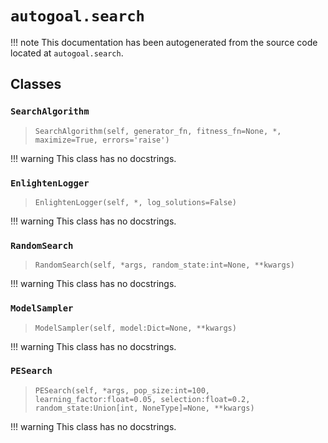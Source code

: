# `autogoal.search`

!!! note
    This documentation has been autogenerated from the source code located at `autogoal.search`.

## Classes

### `SearchAlgorithm`

> `SearchAlgorithm(self, generator_fn, fitness_fn=None, *, maximize=True, errors='raise')`


!!! warning
    This class has no docstrings.

### `EnlightenLogger`

> `EnlightenLogger(self, *, log_solutions=False)`


!!! warning
    This class has no docstrings.

### `RandomSearch`

> `RandomSearch(self, *args, random_state:int=None, **kwargs)`


!!! warning
    This class has no docstrings.

### `ModelSampler`

> `ModelSampler(self, model:Dict=None, **kwargs)`


!!! warning
    This class has no docstrings.

### `PESearch`

> `PESearch(self, *args, pop_size:int=100, learning_factor:float=0.05, selection:float=0.2, random_state:Union[int, NoneType]=None, **kwargs)`


!!! warning
    This class has no docstrings.


